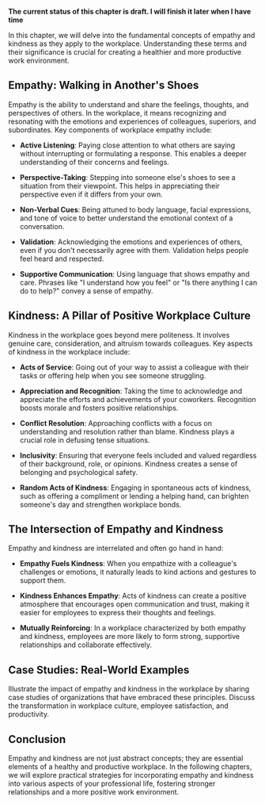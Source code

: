 **The current status of this chapter is draft. I will finish it later when I have time**

In this chapter, we will delve into the fundamental concepts of empathy and kindness as they apply to the workplace. Understanding these terms and their significance is crucial for creating a healthier and more productive work environment.

Empathy: Walking in Another's Shoes
-----------------------------------

Empathy is the ability to understand and share the feelings, thoughts, and perspectives of others. In the workplace, it means recognizing and resonating with the emotions and experiences of colleagues, superiors, and subordinates. Key components of workplace empathy include:

* **Active Listening**: Paying close attention to what others are saying without interrupting or formulating a response. This enables a deeper understanding of their concerns and feelings.

* **Perspective-Taking**: Stepping into someone else's shoes to see a situation from their viewpoint. This helps in appreciating their perspective even if it differs from your own.

* **Non-Verbal Cues**: Being attuned to body language, facial expressions, and tone of voice to better understand the emotional context of a conversation.

* **Validation**: Acknowledging the emotions and experiences of others, even if you don't necessarily agree with them. Validation helps people feel heard and respected.

* **Supportive Communication**: Using language that shows empathy and care. Phrases like "I understand how you feel" or "Is there anything I can do to help?" convey a sense of empathy.

Kindness: A Pillar of Positive Workplace Culture
------------------------------------------------

Kindness in the workplace goes beyond mere politeness. It involves genuine care, consideration, and altruism towards colleagues. Key aspects of kindness in the workplace include:

* **Acts of Service**: Going out of your way to assist a colleague with their tasks or offering help when you see someone struggling.

* **Appreciation and Recognition**: Taking the time to acknowledge and appreciate the efforts and achievements of your coworkers. Recognition boosts morale and fosters positive relationships.

* **Conflict Resolution**: Approaching conflicts with a focus on understanding and resolution rather than blame. Kindness plays a crucial role in defusing tense situations.

* **Inclusivity**: Ensuring that everyone feels included and valued regardless of their background, role, or opinions. Kindness creates a sense of belonging and psychological safety.

* **Random Acts of Kindness**: Engaging in spontaneous acts of kindness, such as offering a compliment or lending a helping hand, can brighten someone's day and strengthen workplace bonds.

The Intersection of Empathy and Kindness
----------------------------------------

Empathy and kindness are interrelated and often go hand in hand:

* **Empathy Fuels Kindness**: When you empathize with a colleague's challenges or emotions, it naturally leads to kind actions and gestures to support them.

* **Kindness Enhances Empathy**: Acts of kindness can create a positive atmosphere that encourages open communication and trust, making it easier for employees to express their thoughts and feelings.

* **Mutually Reinforcing**: In a workplace characterized by both empathy and kindness, employees are more likely to form strong, supportive relationships and collaborate effectively.

Case Studies: Real-World Examples
---------------------------------

Illustrate the impact of empathy and kindness in the workplace by sharing case studies of organizations that have embraced these principles. Discuss the transformation in workplace culture, employee satisfaction, and productivity.

Conclusion
----------

Empathy and kindness are not just abstract concepts; they are essential elements of a healthy and productive workplace. In the following chapters, we will explore practical strategies for incorporating empathy and kindness into various aspects of your professional life, fostering stronger relationships and a more positive work environment.
